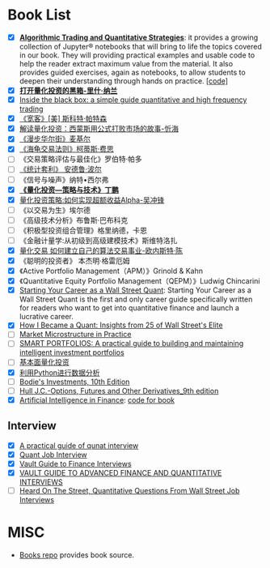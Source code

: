 # Book List
- [x] [**Algorithmic Trading and Quantitative Strategies**](11.pdf): it provides a growing collection of Jupyter® notebooks that will bring to life the topics covered in our book. They will providing practical examples and usable code to help the reader extract maximum value from the material. It also provides guided exercises, again as notebooks, to allow students to deepen their understanding through hands on practice. [[code]](https://github.com/NehrenD/algo_trading_and_quant_strategies)
- [x] [**打开量化投资的黑箱-里什·纳兰**](2.pdf)
- [x] [Inside the black box: a simple guide quantitative and high frequency trading](13.pdf)
- [x] [《宽客》[美] 斯科特·帕特森](18.pdf)
- [x] [解读量化投资：西蒙斯用公式打败市场的故事-忻海](3.pdf)
- [x] [《漫步华尔街》麦基尔](19.pdf)
- [x] [《海龟交易法则》柯蒂斯·费思](20.pdf)
- [ ] 《交易策略评估与最佳化》罗伯特·帕多
- [ ] [《统计套利》 安德鲁·波尔](21.pdf)
- [ ] 《信号与噪声》纳特•西尔弗
- [x] [**《量化投资—策略与技术》丁鹏**](9.pdf)
- [x] [量化投资策略:如何实现超额收益Alpha-吴冲锋](4.pdf)
- [ ] 《以交易为生》埃尔德
- [ ] 《高级技术分析》布鲁斯·巴布科克
- [ ] 《积极型投资组合管理》格里纳德，卡恩
- [ ] 《金融计量学:从初级到高级建模技术》斯维特洛扎
- [x] [量化交易 如何建立自己的算法交易事业-欧内斯特·陈](5.pdf)
- [x] 《聪明的投资者》 本杰明·格雷厄姆
- [x] 《Active Portfolio Management（APM）》Grinold & Kahn
- [x] 《Quantitative Equity Portfolio Management（QEPM）》Ludwig Chincarini
- [x] [Starting Your Career as a Wall Street Quant](22.pdf): Starting Your Career as a Wall Street Quant is the first and only career guide specifically written for readers who want to get into quantitative finance and launch a lucrative career.
- [x] [How I Became a Quant: Insights from 25 of Wall Street's Elite](23.pdf)
- [ ] [Market Microstructure in Practice](6.pdf)
- [ ] [SMART PORTFOLIOS: A practical guide to building and maintaining intelligent investment portfolios](7.pdf)
- [ ] [基本面量化投资](8.pdf)
- [x] [利用Python进行数据分析](12.pdf)
- [ ] [Bodie's Investments, 10th Edition](14.pdf)
- [ ] [Hull J.C.-Options, Futures and Other Derivatives_9th edition](15.pdf)
- [x] [Artificial Intelligence in Finance](24.pdf): [code for book](https://github.com/yhilpisch/aiif)

## Interview
- [x] [A practical guide of qunat interview](1.pdf)
- [x] [Quant Job Interview](10.pdf)
- [x] [Vault Guide to Finance Interviews](17.pdf)
- [x] [VAULT GUIDE TO ADVANCED FINANCE AND QUANTITATIVE INTERVIEWS](16.pdf)
- [ ] [Heard On The Street, Quantitative Questions From Wall Street Job Interviews](25.pdf)
# MISC
- [Books repo](https://github.com/beimingmaster/quant-resources) provides book source.